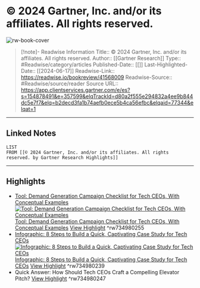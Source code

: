 # © 2024 Gartner, Inc. and/or its affiliates. All rights reserved.

![rw-book-cover](https://readwise-assets.s3.amazonaws.com/static/images/article2.74d541386bbf.png)
<br>
>[!note]- Readwise Information
>Title:: © 2024 Gartner, Inc. and/or its affiliates. All rights reserved.
>Author:: [[Gartner Research]]
>Type:: #Readwise/category/articles
>Published-Date:: [[]]
>Last-Highlighted-Date:: [[2024-06-17]]
>Readwise-Link:: https://readwise.io/bookreview/41568009
>Readwise-Source:: #Readwise/source/reader
>Source URL:: https://app.clientservices.gartner.com/e/es?s=154878491&e=357599&elqTrackId=d80a2f555e294832a4ee9b844dc5e7f7&elq=b2decd3fa1b74aefb0ece5b4ca56efbc&elqaid=77344&elqat=1
--- 

## Linked Notes
```dataview
LIST
FROM [[© 2024 Gartner, Inc. and/or its affiliates. All rights reserved. by Gartner Research Highlights]]
```

---

## Highlights
- [Tool: Demand Generation Campaign Checklist for Tech CEOs, With Conceptual Examples](https://app.clientservices.gartner.com/e/er?s=154878491&elqTarget=aHR0cHM6Ly93d3cuZ2FydG5lci5jb20vZG9jdW1lbnQvNDMwOTg5OT9yZWY9QUJBQllSRG9jQ29udkVtYWls0&elq=b2decd3fa1b74aefb0ece5b4ca56efbc&elqaid=77344&elqat=1&elqTrackId=ee09fcd50a4e4c76948083c733e62005)
  [![Tool: Demand Generation Campaign Checklist for Tech CEOs, With Conceptual Examples](https://timage.gartner.com/thumbnails/436f19c0f35b39ea9367042fecd7a6fc_4309899_330_380Figure_1_Marketing_and_Sales_Execution_for_Tech_CEOs_Overview.png)](https://app.clientservices.gartner.com/e/er?s=154878491&elqTarget=aHR0cHM6Ly93d3cuZ2FydG5lci5jb20vZG9jdW1lbnQvNDMwOTg5OT9yZWY9QUJBQllSRG9jQ29udkVtYWlsJnBvcz1CWVJfUlJfRFQtMV9USQ2&elq=b2decd3fa1b74aefb0ece5b4ca56efbc&elqaid=77344&elqat=1&elqTrackId=5d39f09ee7c74663a25f40b19cf35014)
  [Tool: Demand Generation Campaign Checklist for Tech CEOs, With Conceptual Examples](https://app.clientservices.gartner.com/e/er?s=154878491&elqTarget=aHR0cHM6Ly93d3cuZ2FydG5lci5jb20vZG9jdW1lbnQvNDMwOTg5OT9yZWY9QUJBQllSRG9jQ29udkVtYWlsJnBvcz1CWVJfUlJfRFQtMV9USQ2&elq=b2decd3fa1b74aefb0ece5b4ca56efbc&elqaid=77344&elqat=1&elqTrackId=16fb024bf18d48a0b4665e7c5e694d0a) [View Highlight](https://readwise.io/open/734980255) ^rw734980255
- [Infographic: 8 Steps to Build a Quick, Captivating Case Study for Tech CEOs](https://app.clientservices.gartner.com/e/er?s=154878491&elqTarget=aHR0cHM6Ly93d3cuZ2FydG5lci5jb20vZG9jdW1lbnQvNTUwODU5NT9yZWY9QUJBQllSRG9jQ29udkVtYWls0&elq=b2decd3fa1b74aefb0ece5b4ca56efbc&elqaid=77344&elqat=1&elqTrackId=f4d9d4d5e9624cc1b5bc6d2a0c7f0fe8)
  [![Infographic: 8 Steps to Build a Quick, Captivating Case Study for Tech CEOs](https://timage.gartner.com/thumbnails/68c8ddd07863339ba397d303d773fe86_5508595_330_3808_Case_Study_Best_Practices.png)](https://app.clientservices.gartner.com/e/er?s=154878491&elqTarget=aHR0cHM6Ly93d3cuZ2FydG5lci5jb20vZG9jdW1lbnQvNTUwODU5NT9yZWY9QUJBQllSRG9jQ29udkVtYWlsJnBvcz1CWVJfUlJfRFQtM19USQ2&elq=b2decd3fa1b74aefb0ece5b4ca56efbc&elqaid=77344&elqat=1&elqTrackId=62eccc6310a0401993cccc616422abac)
  [Infographic: 8 Steps to Build a Quick, Captivating Case Study for Tech CEOs](https://app.clientservices.gartner.com/e/er?s=154878491&elqTarget=aHR0cHM6Ly93d3cuZ2FydG5lci5jb20vZG9jdW1lbnQvNTUwODU5NT9yZWY9QUJBQllSRG9jQ29udkVtYWlsJnBvcz1CWVJfUlJfRFQtM19USQ2&elq=b2decd3fa1b74aefb0ece5b4ca56efbc&elqaid=77344&elqat=1&elqTrackId=c4e2c3d75d154a0dafcecfcb0195bc58) [View Highlight](https://readwise.io/open/734980239) ^rw734980239
- Quick Answer: How Should Tech CEOs Craft a Compelling Elevator Pitch? [View Highlight](https://readwise.io/open/734980247) ^rw734980247
